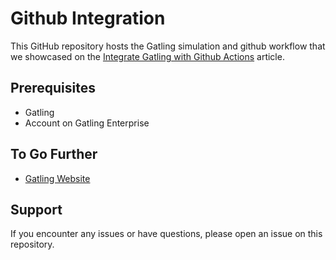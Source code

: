 
# Github Integration

This GitHub repository hosts the Gatling simulation and github workflow that we showcased on the [Integrate Gatling with Github Actions](https://docs.gatling.io/guides/github-action-integration) article.


## Prerequisites

- Gatling
- Account on Gatling Enterprise


## To Go Further

* [Gatling Website](https://gatling.io/)

## Support

If you encounter any issues or have questions, please open an issue on this repository.
